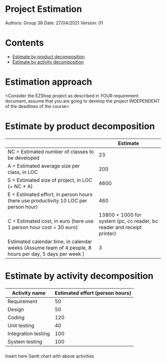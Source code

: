 # Project Estimation  
Authors: Group 38
Date: 27/04/2021
Version: 01
# Contents
- [Estimate by product decomposition](#estimate-by-product-decomposition)
- [Estimate by activity decomposition](#estimate-by-activity-decomposition)

# Estimation approach
<Consider the EZShop project as described in YOUR requirement document, assume that you are going to develop the project INDEPENDENT of the deadlines of the course>
# Estimate by product decomposition
### 
|             | Estimate                        |             
| ----------- | ------------------------------- |  
| NC =  Estimated number of classes to be developed   |                23             |             
|  A = Estimated average size per class, in LOC       |            200                | 
| S = Estimated size of project, in LOC (= NC * A) | 4600 |
| E = Estimated effort, in person hours (here use productivity 10 LOC per person hour)  |                  460                    |   
| C = Estimated cost, in euro (here use 1 person hour cost = 30 euro) | 13800 + 1000 for system (pc, cc reader, bc reader and receipt printer) | 
| Estimated calendar time, in calendar weeks (Assume team of 4 people, 8 hours per day, 5 days per week ) |          3          |               
# Estimate by activity decomposition
### 
|         Activity name    | Estimated effort (person hours)   |             
| ----------- | ------------------------------- | 
| Requirement | 50 |
| Design | 50 |
| Coding | 120 |
| Unit testing | 40 |
| Integration testing | 100 |
| System testing | 100 |
###

Insert here Gantt chart with above activities
